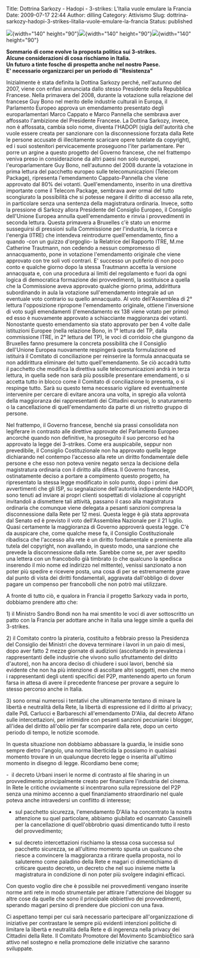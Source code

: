 Title: Dottrina Sarkozy - Hadopi - 3-strikes:       L'Italia vuole emulare la Francia
Date: 2009-07-17 22:44
Author: dilling
Category: Attivismo
Slug: dottrina-sarkozy-hadopi-3-strikes-litalia-vuole-emulare-la-francia
Status: published

![](http://redomino.com/it/labs/news/la-dottrina-sarkozy-diventa-legge/image_mini){width="140" height="90"}![](http://www.uniriot.org/uniriotII/images/resized/images/user_images/emule_290_209.jpg){width="140" height="90"}![](http://www.citynewsonline.org/wp-content/uploads/2009/05/pacchetto_telecom.png){width="140" height="90"}

**Sommario di come evolve la proposta politica sui 3-strikes.  
Alcune considerazioni di cosa rischiamo in Italia.  
Un futuro a tinte fosche di prospetta anche nel nostro Paese.  
E' necessario organizzarci per un periodo di "Resistenza"**

**<!--more-->**

Inizialmente è stata definita la Dottina Sarkozy perché, nell'autunno del 2007, viene con enfasi annunciata dallo stesso Presidente della Repubblica Francese. Nella primavera del 2008, durante la votazione sulla relazione del francese Guy Bono nel merito delle industrie culturali in Europa, il Parlamento Europeo approva un emendamento presentato degli europarlamentari Marco Cappato e Marco Pannella che sembrava aver affossato l'ambizione del Presidente Francese. La Dottina Sarkozy, invece, non è affossata, cambia solo nome, diventa l'HADOPI (sigla dell'autorità che vuole essere creata per sanzionare con la disconnessione forzata dalla Rete le persone accusate di illecitamente scaricare opere tutelate da copyright), ed i suoi sostenitori pervicacemente proseguono l'iter parlamentare. Per porre un argine a questo progetto del Governo francese, che nel frattempo veniva preso in considerazione da altri paesi non solo europei, l'europarlamentare Guy Bono, nell'autunno del 2008 durante la votazione in prima lettura del pacchetto europeo sulle telecomunicazioni (Telecom Package), ripresenta l'emendamento Cappato-Pannella che viene approvato dal 80% dei votanti. Quell'emendamento, inserito in una direttiva importante come il Telecom Package, sembrava aver ormai del tutto scongiurato la possibilità che si potesse negare il diritto di accesso alla rete, in particolare senza una sentenza della magistratura ordinaria. Invece, sotto la pressione di Sarkozy allora Presidente del Consiglio Europeo, il Consiglio dell'Unione Europea annulla quell'emendamento e rinvia i provvedimenti in seconda lettura. Questa primavera a Bruxelles c'è stato un enorme susseguirsi di pressioni sulla Commissione per l'industria, la ricerca e l'energia (ITRE) che intendeva reintrodurre quell'emendamento, fino a quando -con un guizzo d'orgoglio- la Relatrice del Rapporto ITRE, M.me Catherine Trautmann, non cedendo a nessun compromesso di annacquamento, pone in votazione l'emendamento originale che viene approvato con tre soli voti contrari. E' successo un putiferio di non poco conto e qualche giorno dopo la stessa Trautmann accetta la versione annacquata e, con una procedura ai limiti del regolamento e fuori da ogni logica di democratica formazione dei provvedimenti, la sostituisce a quella che la Commissione aveva approvato qualche giorno prima, addirittura subordinando in aula la votazione sull'emendamento integrale ad un eventuale voto contrario su quello annacquato. Al voto dell'Assemblea di 2° lettura l'opposizione ripropone l'emendamento originale, ottiene l'inversione di voto sugli emendamenti (l'emendamento ex 138 viene votato per primo) ed esso è nuovamente approvato a schiacciante maggioranza dei votanti.  
Nonostante questo emendamento sia stato approvato per ben 4 volte dalle istituzioni Europee (nella relazione Bono, in 1° lettura del TP, dalla commissione ITRE, in 2° lettura del TP), le voci di corridoio che giungono da Bruxelles fanno presumere la concreta possibilità che il Consiglio dell'Unione Europea nuovamente respingerà questa formulazione ed istituirà il Comitato di conciliazione per reinserire la formula annacquata se non addirittura eliminare del tutto quell'emendamento. Se ciò accadrà tutto il pacchetto che modifica la direttiva sulle telecomunicazioni andrà in terza lettura, in quella sede non sarà più possibile presentare emendamenti, o si accetta tutto in blocco come il Comitato di conciliazione lo presenta, o si respinge tutto. Sarà su questo tema necessario vigilare ed eventualmente intervenire per cercare di evitare ancora una volta, in spregio alla volontà della maggioranza dei rappresentanti dei Cittadini europei, lo snaturamento o la cancellazione di quell'emendamento da parte di un ristretto gruppo di persone.

Nel frattempo, il Governo francese, benché sia prassi consolidata non legiferare in contrasto alle direttive approvate del Parlamento Europeo ancorché quando non definitive, ha proseguito il suo percorso ed ha approvato la legge dei 3-strikes. Come era auspicabile, seppur non prevedibile, il Consiglio Costituzionale non ha approvato quella legge dichiarando nel contempo l'accesso alla rete un diritto fondamentale delle persone e che esso non poteva venire negato senza la decisione della magistratura ordinaria con il diritto alla difesa. Il Governo francese, ostinatamente deciso a portare a compimento questo progetto, ha ripresentato la stessa legge modificato in solo punto, dopo i primi due avvertimenti che gli ISP, su segnalazione dell'autorità indipendente HADOPI, sono tenuti ad inviare ai propri clienti sospettati di violazione al copyright invitandoli a dismettere tali attività, passano il caso alla magistratura ordinaria che comunque viene delegata a pesanti sanzioni compresa la disconnessione dalla Rete per 12 mesi. Questa legge è già stata approvata dal Senato ed è previsto il voto dell'Assemblea Nazionale per il 21 luglio. Quasi certamente la maggioranza di Governo approverà questa legge. C'è da auspicare che, come qualche mese fa, il Consiglio Costituzionale ribadisca che l'accesso alla rete è un diritto fondamentale e preminente alla tutela del copyright, non avallando, in questo modo, una sanzione che prevede la disconnessione dalla rete. Sarebbe come se, per aver spedito una lettera con un francobollo già timbrato (o che qualcuno la spedisca inserendo il mio nome ed indirizzo nel mittente), venissi sanzionato a non poter più spedire e ricevere posta, una cosa di per se estremamente grave dal punto di vista dei diritti fondamentali, aggravata dall'obbligo di dover pagare un compenso per francobolli che non potrò mai utilizzare.

A fronte di tutto ciò, e qualora in Francia il progetto Sarkozy vada in porto, dobbiamo prendere atto che:

1\) il Ministro Sandro Bondi non ha mai smentito le voci di aver sottoscritto un patto con la Francia per adottare anche in Italia una legge simile a quella dei 3-strikes.

2\) il Comitato contro la pirateria, costituito a febbraio presso la Presidenza del Consiglio dei Ministri che doveva terminare i lavori in un paio di mesi, dopo aver fatto 2 mezze giornate di audizioni (ascoltando in prevalenza i rappresentanti delle industrie che vivono sullo sfruttamento del diritto d'autore), non ha ancora deciso di chiudere i suoi lavori, benché sia evidente che non ha più intenzione di ascoltare altri soggetti, men che meno i rappresentanti degli utenti specifici del P2P, mantenendo aperto un forum farsa in attesa di avere il precedente francese per provare a seguire lo stesso percorso anche in Italia.

3\) sono ormai numerosi i tentativi che ultimamente tentano di minare la libertà e neutralità della Rete, la libertà di espressione ed il diritto al privacy; dalle PdL Carlucci e Barbareschi all'emendamento D'Alia, dal decreto Alfano sulle intercettazioni, per intimidire con pesanti sanzioni pecuniarie i blogger, all'idea del diritto all'oblio per far scomparire dalla rete, dopo un certo periodo di tempo, le notizie scomode.

In questa situazione non dobbiamo abbassare la guardia, le insidie sono sempre dietro l'angolo, una norma liberticida la possiamo in qualsiasi momento trovare in un qualunque decreto legge o inserita all'ultimo momento in disegno di legge. Ricordiamo bene come;

-  il decreto Urbani inserì le norme di contrasto al file sharing in un provvedimento principalmente creato per finanziare l'industria del cinema. In Rete le critiche ovviamente si incentrarono sulla repressione del P2P senza una minimo accenno a quel finanziamento straordinario nel quale poteva anche intravedersi un conflitto di interesse;  
- sul pacchetto sicurezza, l'emendamento D'Alia ha concentrato la nostra attenzione su quel particolare, abbiamo giubilato ed osannato Cassinelli per la cancellazione di quell'obbrobrio quasi dimenticando tutto il resto del provvedimento;

- sul decreto intercettazioni rischiamo la stessa cosa successa sul pacchetto sicurezza, se all'ultimo momento spunta un qualcuno che riesce a convincere la maggioranza a ritirare quella proposta, noi lo saluteremo come paladino della Rete e magari ci dimentichiamo di criticare questo decreto, un decreto che nel suo insieme mette la magistratura in condizione di non poter più svolgere indagini efficaci.

Con questo voglio dire che è possibile nei provvedimenti vengano inserite norme anti rete in modo strumentale per attirare l'attenzione dei blogger su altre cose da quelle che sono il principale obbiettivo dei provvedimenti, sperando magari persino di prendere due piccioni con una fava.

Ci aspettano tempi per cui sarà necessario partecipare all'organizzazione di iniziative per contrastare le sempre più evidenti intenzioni politiche di limitare la libertà e neutralità della Rete e di ingerenza nella privacy dei Cittadini della Rete. Il Comitato Promotore del Movimento ScambioEtico sarà attivo nel sostegno e nella promozione delle iniziative che saranno sviluppate.

